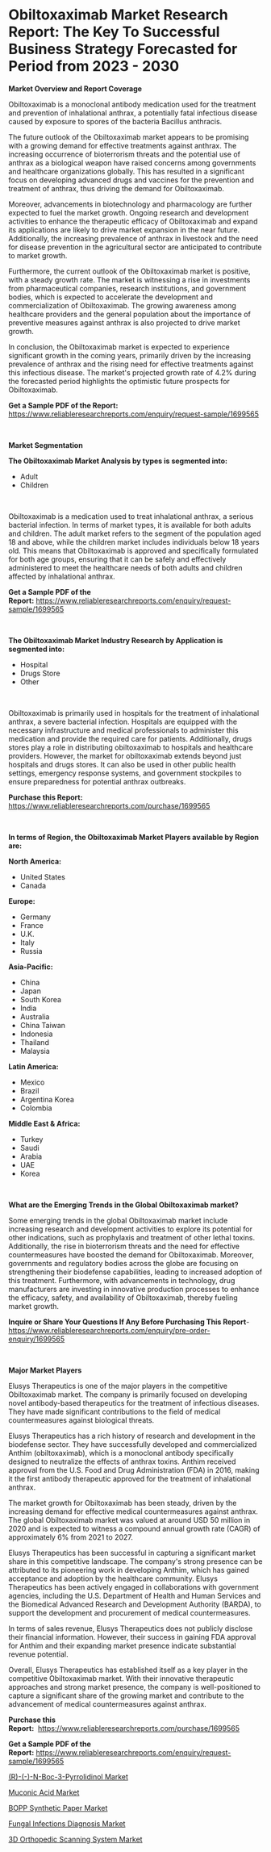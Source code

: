 <p><h1>Obiltoxaximab Market Research Report: The Key To Successful Business Strategy Forecasted for Period from 2023 - 2030</h1></p><p><strong>Market Overview and Report Coverage</strong></p>
<p><p>Obiltoxaximab is a monoclonal antibody medication used for the treatment and prevention of inhalational anthrax, a potentially fatal infectious disease caused by exposure to spores of the bacteria Bacillus anthracis.</p><p>The future outlook of the Obiltoxaximab market appears to be promising with a growing demand for effective treatments against anthrax. The increasing occurrence of bioterrorism threats and the potential use of anthrax as a biological weapon have raised concerns among governments and healthcare organizations globally. This has resulted in a significant focus on developing advanced drugs and vaccines for the prevention and treatment of anthrax, thus driving the demand for Obiltoxaximab.</p><p>Moreover, advancements in biotechnology and pharmacology are further expected to fuel the market growth. Ongoing research and development activities to enhance the therapeutic efficacy of Obiltoxaximab and expand its applications are likely to drive market expansion in the near future. Additionally, the increasing prevalence of anthrax in livestock and the need for disease prevention in the agricultural sector are anticipated to contribute to market growth.</p><p>Furthermore, the current outlook of the Obiltoxaximab market is positive, with a steady growth rate. The market is witnessing a rise in investments from pharmaceutical companies, research institutions, and government bodies, which is expected to accelerate the development and commercialization of Obiltoxaximab. The growing awareness among healthcare providers and the general population about the importance of preventive measures against anthrax is also projected to drive market growth.</p><p>In conclusion, the Obiltoxaximab market is expected to experience significant growth in the coming years, primarily driven by the increasing prevalence of anthrax and the rising need for effective treatments against this infectious disease. The market's projected growth rate of 4.2% during the forecasted period highlights the optimistic future prospects for Obiltoxaximab.</p></p>
<p><strong>Get a Sample PDF of the Report:</strong> <a href="https://www.reliableresearchreports.com/enquiry/request-sample/1699565">https://www.reliableresearchreports.com/enquiry/request-sample/1699565</a></p>
<p>&nbsp;</p>
<p><strong>Market Segmentation</strong></p>
<p><strong>The Obiltoxaximab Market Analysis by types is segmented into:</strong></p>
<p><ul><li>Adult</li><li>Children</li></ul></p>
<p>&nbsp;</p>
<p><p>Obiltoxaximab is a medication used to treat inhalational anthrax, a serious bacterial infection. In terms of market types, it is available for both adults and children. The adult market refers to the segment of the population aged 18 and above, while the children market includes individuals below 18 years old. This means that Obiltoxaximab is approved and specifically formulated for both age groups, ensuring that it can be safely and effectively administered to meet the healthcare needs of both adults and children affected by inhalational anthrax.</p></p>
<p><strong>Get a Sample PDF of the Report:</strong>&nbsp;<a href="https://www.reliableresearchreports.com/enquiry/request-sample/1699565">https://www.reliableresearchreports.com/enquiry/request-sample/1699565</a></p>
<p>&nbsp;</p>
<p><strong>The Obiltoxaximab Market Industry Research by Application is segmented into:</strong></p>
<p><ul><li>Hospital</li><li>Drugs Store</li><li>Other</li></ul></p>
<p>&nbsp;</p>
<p><p>Obiltoxaximab is primarily used in hospitals for the treatment of inhalational anthrax, a severe bacterial infection. Hospitals are equipped with the necessary infrastructure and medical professionals to administer this medication and provide the required care for patients. Additionally, drugs stores play a role in distributing obiltoxaximab to hospitals and healthcare providers. However, the market for obiltoxaximab extends beyond just hospitals and drugs stores. It can also be used in other public health settings, emergency response systems, and government stockpiles to ensure preparedness for potential anthrax outbreaks.</p></p>
<p><strong>Purchase this Report:</strong>&nbsp; <a href="https://www.reliableresearchreports.com/purchase/1699565">https://www.reliableresearchreports.com/purchase/1699565</a></p>
<p>&nbsp;</p>
<p><strong>In terms of Region, the Obiltoxaximab Market Players available by Region are:</strong></p>
<p>
    <p> <strong> North America: </strong>
        <ul>
            <li>United States</li>
            <li>Canada</li>
        </ul>
        </p> 
    <p> <strong> Europe: </strong>
        <ul>
            <li>Germany</li>
            <li>France</li>
            <li>U.K.</li>
            <li>Italy</li>
            <li>Russia</li>
        </ul>
        </p> 
    <p> <strong> Asia-Pacific: </strong>
        <ul>
            <li>China</li>
            <li>Japan</li>
            <li>South Korea</li>
            <li>India</li>
            <li>Australia</li>
            <li>China Taiwan</li>
            <li>Indonesia</li>
            <li>Thailand</li>
            <li>Malaysia</li>
        </ul>
        </p> 
    <p> <strong> Latin America: </strong>
        <ul>
            <li>Mexico</li>
            <li>Brazil</li>
            <li>Argentina Korea</li>
            <li>Colombia</li>
        </ul>
        </p> 
    <p> <strong> Middle East & Africa: </strong>
        <ul>
            <li>Turkey</li>
            <li>Saudi</li>
            <li>Arabia</li>
            <li>UAE</li>
            <li>Korea</li>
        </ul>
    </p>
    </p>
<p>&nbsp;</p>
<p><strong>What are the Emerging Trends in the Global Obiltoxaximab market?</strong></p>
<p><p>Some emerging trends in the global Obiltoxaximab market include increasing research and development activities to explore its potential for other indications, such as prophylaxis and treatment of other lethal toxins. Additionally, the rise in bioterrorism threats and the need for effective countermeasures have boosted the demand for Obiltoxaximab. Moreover, governments and regulatory bodies across the globe are focusing on strengthening their biodefense capabilities, leading to increased adoption of this treatment. Furthermore, with advancements in technology, drug manufacturers are investing in innovative production processes to enhance the efficacy, safety, and availability of Obiltoxaximab, thereby fueling market growth.</p></p>
<p><strong>Inquire or Share Your Questions If Any Before Purchasing This Report</strong>- <a href="https://www.reliableresearchreports.com/enquiry/pre-order-enquiry/1699565">https://www.reliableresearchreports.com/enquiry/pre-order-enquiry/1699565</a></p>
<p>&nbsp;</p>
<p><strong>Major Market Players</strong></p>
<p><p>Elusys Therapeutics is one of the major players in the competitive Obiltoxaximab market. The company is primarily focused on developing novel antibody-based therapeutics for the treatment of infectious diseases. They have made significant contributions to the field of medical countermeasures against biological threats.</p><p>Elusys Therapeutics has a rich history of research and development in the biodefense sector. They have successfully developed and commercialized Anthim (obiltoxaximab), which is a monoclonal antibody specifically designed to neutralize the effects of anthrax toxins. Anthim received approval from the U.S. Food and Drug Administration (FDA) in 2016, making it the first antibody therapeutic approved for the treatment of inhalational anthrax.</p><p>The market growth for Obiltoxaximab has been steady, driven by the increasing demand for effective medical countermeasures against anthrax. The global Obiltoxaximab market was valued at around USD 50 million in 2020 and is expected to witness a compound annual growth rate (CAGR) of approximately 6% from 2021 to 2027.</p><p>Elusys Therapeutics has been successful in capturing a significant market share in this competitive landscape. The company's strong presence can be attributed to its pioneering work in developing Anthim, which has gained acceptance and adoption by the healthcare community. Elusys Therapeutics has been actively engaged in collaborations with government agencies, including the U.S. Department of Health and Human Services and the Biomedical Advanced Research and Development Authority (BARDA), to support the development and procurement of medical countermeasures.</p><p>In terms of sales revenue, Elusys Therapeutics does not publicly disclose their financial information. However, their success in gaining FDA approval for Anthim and their expanding market presence indicate substantial revenue potential.</p><p>Overall, Elusys Therapeutics has established itself as a key player in the competitive Obiltoxaximab market. With their innovative therapeutic approaches and strong market presence, the company is well-positioned to capture a significant share of the growing market and contribute to the advancement of medical countermeasures against anthrax.</p></p>
<p><strong>Purchase this Report:</strong>&nbsp;&nbsp;<a href="https://www.reliableresearchreports.com/purchase/1699565">https://www.reliableresearchreports.com/purchase/1699565</a></p>
<p></p>
<p><strong>Get a Sample PDF of the Report:</strong>&nbsp;<a href="https://www.reliableresearchreports.com/enquiry/request-sample/1699565">https://www.reliableresearchreports.com/enquiry/request-sample/1699565</a></p>
<p><p><a href="https://medium.com/@sainreportprime/r-n-boc-3-pyrrolidinol-market-share-evolution-and-market-growth-trends-2023-2030-890dd6999618">(R)-(-)-N-Boc-3-Pyrrolidinol Market</a></p><p><a href="https://www.linkedin.com/pulse/muconic-acid-market-size-2023-2030-global-industrial-leime/">Muconic Acid Market</a></p><p><a href="https://www.linkedin.com/pulse/bopp-synthetic-paper-market-challenges-opportunities-growth-udpne/">BOPP Synthetic Paper Market</a></p><p><a href="https://github.com/ashepherd82/Market-Research-Report-List-1/blob/main/fungal-infections-diagnosis-market.md">Fungal Infections Diagnosis Market</a></p><p><a href="https://github.com/castoriffic/Market-Research-Report-List-1/blob/main/3d-orthopedic-scanning-system-market.md">3D Orthopedic Scanning System Market</a></p></p>